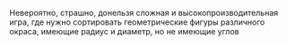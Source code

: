 Невероятно, страшно, донельзя сложная и высокопроизводительная игра, где нужно сортировать геометрические фигуры различного окраса, имеющие радиус и диаметр, но не имеющие углов
